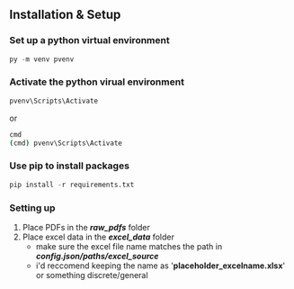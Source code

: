 ## Installation & Setup
### Set up a python virtual environment
```py
py -m venv pvenv
```
### Activate the python virual environment
```bash
pvenv\Scripts\Activate
```
or
```bash
cmd
(cmd) pvenv\Scripts\Activate
```
### Use pip to install packages
```py
pip install -r requirements.txt
```
### Setting up
1. Place PDFs in the ***raw_pdfs*** folder
2. Place excel data in the ***excel_data*** folder
    - make sure the excel file name matches the path in ***config.json/paths/excel_source***
    - i'd reccomend keeping the name as '**placeholder_excelname.xlsx**' or something discrete/general
